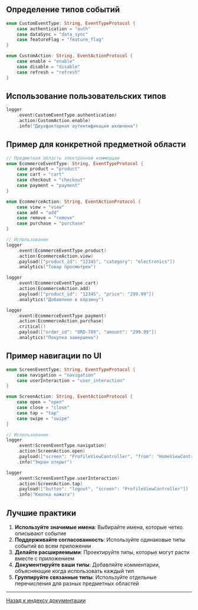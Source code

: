 ## Определение типов событий

```swift
enum CustomEventType: String, EventTypeProtocol {
    case authentication = "auth"
    case dataSync = "data_sync"
    case featureFlag = "feature_flag"
}

enum CustomAction: String, EventActionProtocol {
    case enable = "enable"
    case disable = "disable"
    case refresh = "refresh"
}
```

## Использование пользовательских типов

```swift
logger
    .event(CustomEventType.authentication)
    .action(CustomAction.enable)
    .info("Двухфакторная аутентификация включена")
```

## Пример для конкретной предметной области

```swift
// Предметная область электронной коммерции
enum EcommerceEventType: String, EventTypeProtocol {
    case product = "product"
    case cart = "cart"
    case checkout = "checkout"
    case payment = "payment"
}

enum EcommerceAction: String, EventActionProtocol {
    case view = "view"
    case add = "add"
    case remove = "remove"
    case purchase = "purchase"
}

// Использование
logger
    .event(EcommerceEventType.product)
    .action(EcommerceAction.view)
    .payload(["product_id": "12345", "category": "electronics"])
    .analytics("Товар просмотрен")

logger
    .event(EcommerceEventType.cart)
    .action(EcommerceAction.add)
    .payload(["product_id": "12345", "price": "299.99"])
    .analytics("Добавлено в корзину")

logger
    .event(EcommerceEventType.payment)
    .action(EcommerceAction.purchase)
    .critical()
    .payload(["order_id": "ORD-789", "amount": "299.99"])
    .analytics("Покупка завершена")
```

## Пример навигации по UI

```swift
enum ScreenEventType: String, EventTypeProtocol {
    case navigation = "navigation"
    case userInteraction = "user_interaction"
}

enum ScreenAction: String, EventActionProtocol {
    case open = "open"
    case close = "close"
    case tap = "tap"
    case swipe = "swipe"
}

// Использование
logger
    .event(ScreenEventType.navigation)
    .action(ScreenAction.open)
    .payload(["screen": "ProfileViewController", "from": "HomeViewController"])
    .info("Экран открыт")

logger
    .event(ScreenEventType.userInteraction)
    .action(ScreenAction.tap)
    .payload(["button": "logout", "screen": "ProfileViewController"])
    .info("Кнопка нажата")
```

## Лучшие практики

1. **Используйте значимые имена**: Выбирайте имена, которые четко описывают событие
2. **Поддерживайте согласованность**: Используйте одинаковые типы событий во всем приложении
3. **Делайте расширяемыми**: Проектируйте типы, которые могут расти вместе с приложением
4. **Документируйте ваши типы**: Добавляйте комментарии, объясняющие когда использовать каждый тип
5. **Группируйте связанные типы**: Используйте отдельные перечисления для разных предметных областей

---

[Назад к индексу документации](../index.md)
